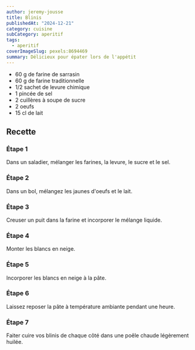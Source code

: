 ```yaml
---
author: jeremy-jousse
title: Blinis
publishedAt: "2024-12-21"
category: cuisine
subCategory: aperitif
tags:
  - aperitif
coverImageSlug: pexels:8694469
summary: Délicieux pour épater lors de l'appétit
---
```


- 60 g de farine de sarrasin
- 60 g de farine traditionnelle
- 1/2 sachet de levure chimique
- 1 pincée de sel
- 2 cuillères à soupe de sucre
- 2 oeufs
- 15 cl de lait

## Recette

### Étape 1

Dans un saladier, mélanger les farines, la levure, le sucre et le sel.

### Étape 2

Dans un bol, mélangez les jaunes d'oeufs et le lait.

### Étape 3

Creuser un puit dans la farine et incorporer le mélange liquide.

### Étape 4

Monter les blancs en neige.

### Étape 5

Incorporer les blancs en neige à la pâte.

### Étape 6

Laissez reposer la pâte à température ambiante pendant une heure.

### Étape 7

Faiter cuire vos blinis de chaque côté dans une poêle chaude légèrement huilée.
